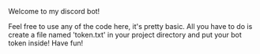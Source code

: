 Welcome to my discord bot!

Feel free to use any of the code here, it's pretty basic. All you have to do is create a file named 'token.txt' in your project directory and put your bot token inside! Have fun!
